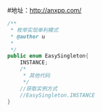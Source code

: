 #地址：http://anxpp.com/ 

```java
/**
 * 枚举实现单利模式
 * @author u
 *
 */
public enum EasySingleton{
	INSTANCE;
	/*
	 * 其他代码
	 */
	//获取实例方式
	//EasySingleton.INSTANCE
}
```
